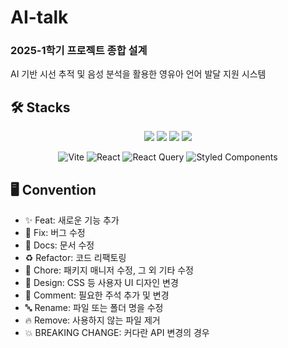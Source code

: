# AI-talk

### 2025-1학기 프로젝트 종합 설계 
AI 기반 시선 추적 및 음성 분석을 활용한 
영유아 언어 발달 지원 시스템
<br/>

## 🛠 Stacks
<div align=center> 
  <img src="https://img.shields.io/badge/html5-E34F26?style=for-the-badge&logo=html5&logoColor=white"> 
  <img src="https://img.shields.io/badge/css-1572B6?style=for-the-badge&logo=css3&logoColor=white"> 
  <img src="https://img.shields.io/badge/javascript-%23323330.svg?style=for-the-badge&logo=javascript&logoColor=%23F7DF1E"/>
  <img src="https://img.shields.io/badge/github-181717?style=for-the-badge&logo=github&logoColor=white">

![Vite](https://img.shields.io/badge/vite-%23646CFF.svg?style=for-the-badge&logo=vite&logoColor=white)
![React](https://img.shields.io/badge/react-%2320232a.svg?style=for-the-badge&logo=react&logoColor=%2361DAFB)
![React Query](https://img.shields.io/badge/-React%20Query-FF4154?style=for-the-badge&logo=react%20query&logoColor=white)
![Styled Components](https://img.shields.io/badge/styled--components-DB7093?style=for-the-badge&logo=styled-components&logoColor=white)
  
</div>

## 🖥️ Convention
- ✨ Feat: 새로운 기능 추가
- 🐛 Fix: 버그 수정
- 📄 Docs: 문서 수정
- ♻️ Refactor: 코드 리팩토링
- 🔧 Chore: 패키지 매니저 수정, 그 외 기타 수정 
- 🎨 Design: CSS 등 사용자 UI 디자인 변경
- 💬 Comment: 필요한 주석 추가 및 변경
- 🔤 Rename: 파일 또는 폴더 명을 수정 
- 🔥 Remove: 사용하지 않는 파일 제거  
- 💥 BREAKING CHANGE: 커다란 API 변경의 경우

